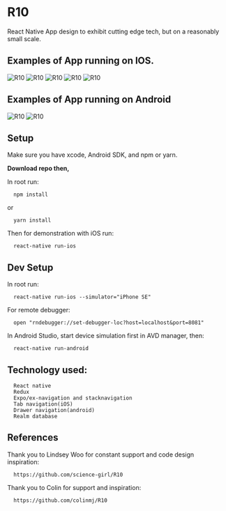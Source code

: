 # R10

React Native App design to exhibit cutting edge tech, but on a reasonably small scale.

## Examples of App running on IOS.

![R10](https://github.com/NCMoseley/R10/blob/master/js/assets/images/AboutScreen.gif?&s=376)
![R10](https://github.com/NCMoseley/R10/blob/master/js/assets/images/Schedule.gif)
![R10](https://github.com/NCMoseley/R10/blob/master/js/assets/images/Session.gif)
![R10](https://github.com/NCMoseley/R10/blob/master/js/assets/images/Session2.gif)
![R10](https://github.com/NCMoseley/R10/blob/master/js/assets/images/Faves.gif)

## Examples of App running on Android

![R10](https://github.com/NCMoseley/R10/blob/master/js/assets/images/androidabout.gif)
![R10](https://github.com/NCMoseley/R10/blob/master/js/assets/images/androidsession.gif)

## Setup

Make sure you have xcode, Android SDK, and npm or yarn.

**Download repo then,**

In root run:

```
  npm install
```

or

```
  yarn install
```

Then for demonstration with iOS run:

```
  react-native run-ios
```

## Dev Setup

In root run:

```
  react-native run-ios --simulator="iPhone SE"
```

For remote debugger:

```
  open "rndebugger://set-debugger-loc?host=localhost&port=8081"
```

In Android Studio, start device simulation first in AVD manager, then:

```
  react-native run-android
```

## Technology used:

```
  React native
  Redux
  Expo/ex-navigation and stacknavigation
  Tab navigation(iOS)
  Drawer navigation(android)
  Realm database
```

## References

Thank you to Lindsey Woo for constant support and code design inspiration:

```
  https://github.com/science-girl/R10
```

Thank you to Colin for support and inspiration:

```
  https://github.com/colinmj/R10
```
